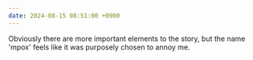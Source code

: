 ```yaml
---
date: 2024-08-15 08:51:00 +0900
---
```


Obviously there are more important elements to the story, but the name 'mpox' feels like it was purposely chosen to annoy me.
